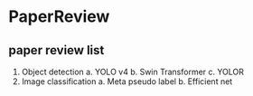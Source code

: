 # PaperReview
## paper review list

1.	Object detection
a.	YOLO v4
b.	Swin Transformer
c.	YOLOR
2.	Image classification
a.	Meta pseudo label
b.	Efficient net



